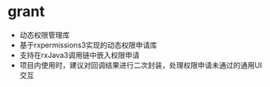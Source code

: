 # grant

* 动态权限管理库
* 基于rxpermissions3实现的动态权限申请库
* 支持在rxJava3调用链中嵌入权限申请
* 项目内使用时，建议对回调结果进行二次封装，处理权限申请未通过的通用UI交互